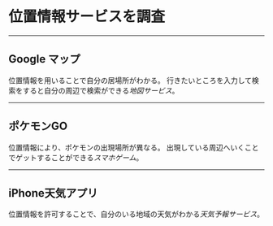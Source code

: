 # 位置情報サービスを調査
___________________
## Google マップ
位置情報を用いることで自分の居場所がわかる。
行きたいところを入力して検索をすると自分の周辺で検索ができる*地図サービス*。
___________________
## ポケモンGO
位置情報により、ポケモンの出現場所が異なる。
出現している周辺へいくことでゲットすることができる*スマホゲーム*。
___________________
## iPhone天気アプリ
位置情報を許可することで、自分のいる地域の天気がわかる*天気予報サービス*。
